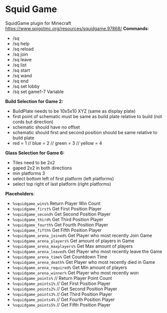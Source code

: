 # Squid Game
SquidGame plugin for Minecraft
https://www.spigotmc.org/resources/squidgame.97868/
**Commands**:
- /sq
- /sq help
- /sq reload
- /sq join
- /sq leave
- /sq list
- /sq start
- /sq wand
- /sq end
- /sq set lobby
- /sq set game1-7 Variable

**Build Selection for Game 2:**
- BuildPlate needs to be 10x5x10 XYZ (same as display plate)
- first point of schematic must be same as build plate relative to build (not cords but direction)
- schematic should have no offset
- schematic should first and second position should be same relative to build plate
- red = 1 // blue = 2 // green = 3 // yellow = 4

**Glass Selection for Game 6:**
- Tiles need to be 2x2
- gaped 2x2 in both directions
- min platforms 3
- select bottom left of first platform (left platforms)
- select top right of last platform (right platforms)

**Placeholders**:
- `%squidgame_wins%` Return Player Win Count
- `%squidgame_first%`  Get First Position Player
- `%squidgame_second%`  Get Second Position Player
- `%squidgame_third%`  Get Third Position Player
- `%squidgame_fourth%`  Get Fourth Position Player
- `%squidgame_fifth%`  Get Fifth Position Player
- `%squidgame_arena_joined%`  Get Player who most recently Join Game
- `%squidgame_arena_players%`  Get amount of players in Game
- `%squidgame_arena_maxplayers%`  Get Max amount of players
- `%squidgame_arena_leaved%`  Get Player who most recently leave the Game
- `%squidgame_arena_time%`  Get Countdown Time
- `%squidgame_arena_death%`  Get Player who most recently died in Game
- `%squidgame_arena_required%`  Get Min amount of players
- `%squidgame_arena_winner%`  Get Player who most recently won
- `%squidgame_points%`  // Return Player Point Count
- `%squidgame_points1%` // Get First Position Player
- `%squidgame_points2%` // Get Second Position Player
- `%squidgame_points3%` // Get Third Position Player
- `%squidgame_points4%` // Get Fourth Position Player
- `%squidgame_points5%` // Get Fifth Position Player
